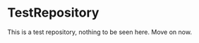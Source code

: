 TestRepository
==============

This is a test repository, nothing to be seen here. Move on now.  
 
 
   
     
   
             
 
 
  
  
  
 
 
 
 
 
  
